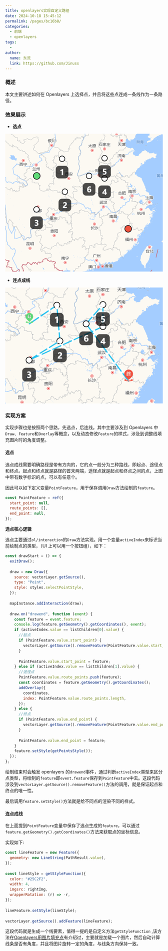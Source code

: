```yaml
---
title: openlayers实现自定义路径
date: 2024-10-18 15:45:12
permalink: /pages/bc16b8/
categories:
  - 前端
  - openlayers
tags:
  -
author:
  name: 东流
  link: https://github.com/Jinuss
---
```


### 概述

本文主要讲述如何在 Openlayers 上选择点，并且将这些点连成一条线作为一条路径。

### 效果展示

- **选点**

<img src="../../Demo/image/openlayers_route_drawing.png"/>

- **连点成线**

<img src="../../Demo/image/openlayers_route_completed.png">

### 实现方案

实现步骤也是按照两个思路，先选点，后连线。其中主要涉及到 Openlayers 中`Draw`、`Feature`和`Overlay`等概念，以及动态修改`Feature`的样式，涉及到调整线填充图片时的角度调整。

#### 选点

选点成线需要明确路径是带有方向的，它的点一般分为三种路线，即起点、途径点和终点。起点和终点就是路径的首末两端，途径点就是起点和终点之间的点，上图中带有数字标识的点，可以有任意个。

因此可以如下定义变量`PointFeature`，用于保存调用`Draw`方法绘制的`feature`。

```js
const PointFeature = ref({
  start_point: null,
  route_points: [],
  end_point: null,
});
```

**选点核心逻辑**

选点主要通过`ol/interaction`的`Draw`方法实现。用一个变量`activeIndex`来标识当前绘制点的类型，（UI 上可以用一个按钮组），如下：

```js
const drawStart = () => {
  exitDraw();

  draw = new Draw({
    source: vectorLayer.getSource(),
    type: "Point",
    style: styles.selectPointStyle,
  });

  mapInstance.addInteraction(draw);

  draw.on("drawend", function (event) {
    const feature = event.feature;
    console.log(feature.getGeometry().getCoordinates(), event);
    if (activeIndex.value == listChildren[0].value) {
      //起点
      if (PointFeature.value.start_point) {
        vectorLayer.getSource().removeFeature(PointFeature.value.start_point);
      }

      PointFeature.value.start_point = feature;
    } else if (activeIndex.value == listChildren[1].value) {
      //途径点
      PointFeature.value.route_points.push(feature);
      const coordinates = feature.getGeometry().getCoordinates();
      addOverlay({
        coordinates,
        index: PointFeature.value.route_points.length,
      });
    } else {
      //终点
      if (PointFeature.value.end_point) {
        vectorLayer.getSource().removeFeature(PointFeature.value.end_point);
      }

      PointFeature.value.end_point = feature;
    }
    feature.setStyle(getPointsStyle());
  });
};
```

绘制结束时会触发 openlayers 的`drawend`事件，通过判断`activeIndex`类型来区分点类型，将绘制的`feature`即`event.feature`保存到`PointFeature`中去。这段代码涉及到`vectorLayer.getSource().removeFeature()`方法的调用，就是保证起点和终点的唯一性。

最后调用`feature.setStyle()`方法就是给不同点的渲染不同的样式。

#### 连点成线

在上面提到`PointFeature`变量中保存了选点生成的`feature`，可以通过`feature.getGeometry().getCoordinates()`方法来获取点的坐标信息。

实现如下:

```js
const lineFeature = new Feature({
  geometry: new LineString(PathResult.value),
});

const lineStyle = getStyleFunction({
  color: "#25C2F2",
  width: 4,
  imgsrc: rightImg,
  wrapperRotation: (r) => -r,
});

lineFeature.setStyle(lineStyle);

vectorLayer.getSource().addFeature(lineFeature);
```

这段代码就是生成一个线要素，值得一提的是自定义方法`getStyleFunction` ,该方法在[Openlayers用图片填充点](https://jinuss.github.io/blog/pages/964x5xcd/)有介绍过，主要就是加载一个图片，然后自动计算线条是否有角度，并且将图片旋转一定的角度，与线条方向保持一致。